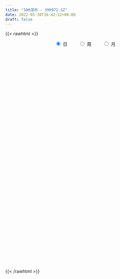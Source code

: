 ```yaml
---
title: "300深市 - 399972.SZ"
date: 2022-05-30T16:42:12+08:00
draft: false
---
```

{{< rawhtml >}}
    <div style="text-align: center">
        <label style="padding: 1rem;"><input style="margin-right: .5rem" type="radio" name="period" value="D" checked onclick="period_change(this)">日</label>
        <label style="padding: 1rem;"><input style="margin-right: .5rem" type="radio" name="period" value="W" onclick="period_change(this)">周</label>
        <label style="padding: 1rem;"><input style="margin-right: .5rem" type="radio" name="period" value="M" onclick="period_change(this)">月</label>
    </div>
    <div id="chart" style="height: 700px;"></div> 
    <script type="text/javascript">
        const D_v = [40850954.0,45432533.0,46862958.0,47895568.0,62275004.0,52725233.0,50888352.0,59917268.0,49124584.0,48439769.0,46997158.0,43820267.0,46133690.0,42332057.0,41864114.0,39504135.0,48741708.0,57315986.0,46740669.0,41030416.0,41586668.0,59181615.0,52343574.0,48641241.0,52284101.0,48456933.0,52172889.0,48279686.0,46190820.0,38599598.0,47810267.0,44391673.0,42193362.0,49731947.0,46178254.0,55053138.0,45775239.0,60407186.0,52205991.0,62429387.0,57053441.0,58054698.0,49565459.0,40943307.0,53433821.0,54346553.0,63144432.0,67257978.0,68238077.0,61507794.0,54259240.0,54055578.0,70403789.0,60536502.0,53113497.0,52150833.0,45861125.0,59403091.0,53475184.0,52119944.0,50314920.0,49532039.0,45259113.0,53348172.0,53279684.0,56295728.0,54525578.0,52145758.0,54183546.0,45529371.0,45631253.0,48723852.0,63453766.0,63126063.0,74459567.0,69907984.0,70936780.0,70766287.0,67230822.0,82270497.0,62448643.0,69720153.0,66358264.0,60819482.0,53302677.0,60964036.0,52846178.0,50931866.0,60856528.0,56473629.0,62019677.0,50496522.0,53419827.0,43839335.0,55230722.0,45685305.0,50447424.0,41200950.0,38032452.0,45804480.0,41694096.0,41500416.0,43791899.0,41967651.0,41248317.0,44510943.0,44964099.0,49265480.0,49964973.0,52634380.0,58181323.0,58704137.0,49858988.0,48633152.0,51938322.0,45552170.0,38891181.0,45404117.0,56525494.0,46874680.0,45709203.0,45621788.0,40297073.0,42195499.0,44299616.0,48986452.0,43808683.0,41326097.0,35041556.0,34199877.0,37663666.0,37195111.0,39876513.0,47490576.0,43308621.0,50364475.0,50352199.0,46335538.0,79542642.0,65858657.0,58429445.0,43692239.0,37863209.0,38433315.0,37756692.0,42929709.0,34880666.0,37952536.0,36949862.0,38381950.0,36602289.0,36973675.0,33844382.0,39296613.0,37353769.0,49862447.0,55459455.0,44423345.0,49920951.0,46920992.0,43016223.0,37537954.0,38822158.0,40507822.0,35810359.0,38057860.0,38090106.0,44053403.0,39553191.0,31366881.0,38310646.0,30923981.0,34096795.0,33382496.0,35930050.0,35878608.0,37599456.0,36468456.0,38968224.0,39286850.0,32019257.0,27238118.0,28662903.0,26660997.0,34381002.0,34988429.0,36452894.0,49054643.0,32981453.0,32929538.0,34931786.0,29604159.0,31084004.0,33972016.0,43047998.0,45877952.0,53833359.0,43696022.0,44429742.0,37343331.0,53877574.0,57001313.0,54884397.0,38976841.0,40059839.0,33849333.0,32128055.0,31297767.0,30800143.0,30775211.0,29824246.0,42844198.0,36501176.0,37624742.0,39579478.0,35286636.0,37164279.0,40872403.0,40428090.0,31699787.0,34559413.0,31795770.0,30751413.0,31352235.0,34044187.0,40505645.0,36509799.0,47646297.0,45884422.0,52519682.0,43315459.0,55037720.0,47158010.0,38700096.0,27947380.0,38969468.0,56861507.0,35550743.0,35438349.0,37244869.0,35952169.0,35477222.0,37719503.0,48773589.0,39923523.0,44574432.0,31456547.0,40141638.0,34536235.0,35572929.0]
const D_histogram = [0.0,2.4436932194,-1.3609394916,-1.3212183313,11.8880119941,17.1822873588,21.8493699372,19.9840484462,19.7142114606,20.2973173313,14.2787560411,6.4284274218,3.3816496066,0.5004446947,-7.4297908346,-13.0646340259,-12.9373964871,-16.5892752244,-21.9325766163,-35.2047849515,-38.3836623073,-35.5013105786,-31.2251308862,-25.3920115061,-15.9419788955,-9.0068546217,3.7901180936,16.2316305944,16.7283116943,19.9299213134,18.9079940669,4.1995576342,-5.2171644871,-11.5508433973,-7.1790655748,-7.8626313943,-9.8045786527,-1.4275778314,5.3567567353,5.9370560388,9.8476991886,7.2919356514,7.1980533378,6.965357067,10.7512290446,12.7706335208,5.2781859187,-14.7323882078,-44.3834737899,-60.4229295328,-55.4701659769,-51.6080515119,-33.9293387133,-19.9876098782,-3.1660140191,3.8548058646,6.5967921156,14.4841665718,23.2253547657,25.134072748,20.5641466401,13.2340168377,7.0461971269,-7.3029241649,-12.1527251624,-13.7658610224,-21.8835555182,-17.7586095487,-10.4967059036,-5.4175544343,-10.8881469598,-13.002893613,-15.0955272598,-18.3375581081,-15.115639014,-14.9475489021,-16.1152515967,-2.9128287259,10.0410463003,17.9385274139,21.6395127576,26.8346981872,25.242308598,19.88561752,11.5693069955,-0.2844310223,-1.5537755478,-6.6671622157,-4.9673808689,-2.4402992056,4.6299560373,8.6999954574,6.6158763513,10.474971532,18.746176042,22.5966548215,18.8802949854,22.7382853759,21.6185104057,21.5396435601,15.3763888586,16.047114804,14.0674477383,12.5613205398,15.0355836968,17.2949602703,16.8057045203,9.2126741578,0.6378660306,-0.8263874855,-2.4433695797,-7.2811726452,-10.1576043694,-5.295287711,-4.2179433379,-2.5671880376,-0.8903681879,-1.3744334372,5.3026494203,8.4691147833,9.5704486839,10.7092110048,12.045088018,7.1677052728,7.997800737,11.5359853434,10.9015565772,10.2692256518,6.381151118,0.8714202215,-3.6557199271,-8.2004910751,-10.780902331,-11.7500148255,-7.9502467239,-6.8508197178,-4.3706168775,5.4451695663,20.1434586498,25.4622389431,30.8012596855,29.3858010815,22.0554768969,18.3784211902,6.9515131565,-10.6793014718,-18.898891201,-20.9239211531,-18.8696222191,-21.0026176661,-20.7656047752,-15.6858262976,-18.4056251244,-14.9804483628,-11.1118654026,-10.4295216175,-16.4992611567,-24.4046639293,-29.0142108877,-28.4736757039,-32.1208128721,-26.5379560325,-29.8229979943,-30.1981012832,-22.1696448867,-13.6772065842,-12.9200622993,-8.3606454471,-9.2991198454,-6.9622065808,-14.1135102761,-14.016965695,-22.7720826151,-28.0719369507,-26.7624169333,-30.4190265942,-24.876233891,-22.8543509272,-25.1899041699,-27.0529717783,-18.7484344269,-10.4563984104,-1.732454239,5.4681706866,9.7843162125,7.638460375,13.9461399197,9.5902202864,13.0083126356,16.0067146339,20.1584932542,16.9983675315,10.5498890562,1.3935416553,-18.4731088931,-36.82940524,-47.9048171956,-43.0868910321,-34.765763109,-38.530675289,-50.4545339599,-39.1734645435,-19.0871144614,-3.8757117398,8.4361092724,15.443201481,23.35608436,26.2276299031,20.5524519253,12.5808273909,7.2762335889,17.6928233203,21.0169929595,27.6184822112,29.838297522,25.6578156626,23.1995271828,9.0947545714,8.8780035652,4.4104911026,6.1306036999,6.8288370905,9.1100197986,8.2375082395,1.165239949,-9.299442633,-13.4598425669,-31.9410831406,-43.6808198046,-35.4007457831,-26.8402656493,-7.9230181001,4.0231866312,5.2643395782,3.8684680283,8.1218063723,18.8627994913,24.6648866774,30.0531992229,30.4952343578,35.2978075431,36.5539952539,37.1859734648,42.7236777502,42.7664108543,31.7675623125,25.3279374779,21.1173304284,18.0658283877,18.8225401269]
const D_fast = [0.0,3.0546165242,-1.0902510597,-1.3808344822,14.8003988418,24.3902460461,34.5196711088,37.6503617294,42.309077609,47.9665128125,45.5176405325,39.2744187687,37.0730533551,34.3169596169,24.529276379,15.6282746812,12.5211630982,4.7219655549,-6.1044799911,-28.1778845643,-40.9526774969,-46.9456534128,-50.475756442,-50.9906399384,-45.5261020517,-40.8426914333,-27.0981891946,-10.5987690452,-5.9200100217,2.2640799257,5.9691511959,-7.6893958282,-18.4104090713,-27.6317988308,-25.0547874021,-27.7040110701,-32.0971029916,-24.0769966282,-15.9534728777,-13.8889095645,-7.5163416176,-8.2491212418,-6.5434902211,-5.0348472251,1.4388320137,6.6508948701,0.4779937477,-23.2156774308,-63.9626314603,-95.1078195865,-104.0225975248,-113.0624959377,-103.8661178175,-94.9212914519,-78.8911990976,-70.9066777477,-66.5154934679,-55.0070773687,-40.4595504833,-32.2673143141,-31.696203762,-35.7178293549,-40.1440997841,-56.3189521171,-64.2069344051,-69.2615355208,-82.850118896,-83.1648253137,-78.5270981446,-74.8023352839,-82.9949645493,-88.3604346057,-94.2269500675,-102.0533704428,-102.6103611022,-106.1791582159,-111.3756738096,-98.9014581203,-83.437321519,-71.055208552,-61.9443450188,-50.0404850425,-45.3222974822,-45.7075841802,-51.1315679557,-63.0564137291,-64.7142021415,-71.4943793633,-71.0364432338,-69.1194363719,-60.8916921196,-54.6466538352,-55.0768038535,-48.5989657898,-35.6412172693,-26.1415747844,-25.1378608742,-15.5952991397,-11.3104465085,-6.004402464,-8.323559951,-3.6410553045,-2.1038604356,-0.4696574992,5.7635015821,12.3466182231,16.0587886032,10.7689267801,2.3535851606,0.6827347731,-1.545089716,-8.2031859429,-13.6190187594,-10.0805240287,-10.0576654901,-9.0487071992,-7.5944793964,-8.4221530051,-0.4194077925,4.8643362663,8.3582823379,12.17434741,16.5214964276,13.4360400007,16.2655856491,22.6877665913,24.7787269695,26.713702457,24.4209157027,19.1290398616,13.6879697312,7.0930758145,1.8174389758,-2.0891772251,-0.2769708045,-0.8902487279,0.4972998932,11.6743787285,31.4085324744,43.0928725035,56.1322081673,62.0631998337,60.2467448733,61.1642944641,51.4752647195,31.1746247234,18.2303121939,10.9743019535,8.3111953327,0.9275454692,-4.0268428337,-2.8685209304,-10.1897260384,-10.5096613675,-9.419044758,-11.3440813772,-21.5386362056,-35.5452049605,-47.4083046408,-53.986188383,-65.6635287692,-66.7151609377,-77.4559523981,-85.3805810078,-82.8945358329,-77.8213991765,-80.2942704665,-77.8250149761,-81.0882693357,-80.4919077162,-91.1715889806,-94.5792858232,-109.0274233971,-121.3452619704,-126.7263461863,-137.9877124957,-138.6639782653,-142.3556830333,-150.9887123184,-159.6150228715,-155.9975941268,-150.3196577128,-142.0288271012,-133.461159504,-126.698934925,-126.9351756688,-117.1409611441,-119.0993257058,-112.4291551977,-105.4290745409,-96.2376726071,-95.1482064469,-98.9592126582,-107.7671746452,-132.2521024169,-159.8157500738,-182.8673663283,-188.8211629228,-189.191475777,-202.5890567792,-227.1265489401,-225.6388456595,-210.3242741928,-196.0817994062,-181.6609510758,-170.7930584971,-157.041154528,-147.6127015091,-148.1497665057,-152.9761841924,-156.4617195971,-141.6219240356,-133.0435061566,-119.5373963521,-109.8580066608,-107.6240346046,-104.2824412886,-116.1135252572,-114.1107753721,-117.475665059,-114.2229015367,-111.8174588735,-107.2587712157,-106.071905715,-112.8528640183,-125.6424072585,-133.1677678341,-159.634279193,-182.2942208081,-182.8643332324,-181.0139195109,-164.0774264868,-151.1254250977,-148.5681872561,-148.9969417989,-142.7131518619,-127.25645887,-115.2881500146,-102.3865376634,-94.320693939,-80.6936688679,-70.2989823437,-60.3705107666,-44.1518870436,-33.417551226,-36.4745091897,-36.5821496548,-35.5134240972,-34.048469041,-28.58612227]
const D_slow = [0.0,0.6109233048,0.2706884319,-0.0596161509,2.9123868476,7.2079586873,12.6703011716,17.6663132832,22.5948661483,27.6691954812,31.2388844915,32.8459913469,33.6914037485,33.8165149222,31.9590672136,28.6929087071,25.4585595853,21.3112407792,15.8280966252,7.0269003873,-2.5690151896,-11.4443428342,-19.2506255558,-25.5986284323,-29.5841231562,-31.8358368116,-30.8883072882,-26.8303996396,-22.648321716,-17.6658413877,-12.938842871,-11.8889534624,-13.1932445842,-16.0809554335,-17.8757218272,-19.8413796758,-22.292524339,-22.6494187968,-21.310229613,-19.8259656033,-17.3640408061,-15.5410568933,-13.7415435588,-12.0002042921,-9.3123970309,-6.1197386507,-4.800192171,-8.483289223,-19.5791576705,-34.6848900537,-48.5524315479,-61.4544444259,-69.9367791042,-74.9336815737,-75.7251850785,-74.7614836123,-73.1122855835,-69.4912439405,-63.6849052491,-57.4013870621,-52.2603504021,-48.9518461926,-47.1902969109,-49.0160279521,-52.0542092427,-55.4956744983,-60.9665633779,-65.4062157651,-68.030392241,-69.3847808495,-72.1068175895,-75.3575409927,-79.1314228077,-83.7158123347,-87.4947220882,-91.2316093137,-95.2604222129,-95.9886293944,-93.4783678193,-88.9937359658,-83.5838577764,-76.8751832296,-70.5646060801,-65.5932017002,-62.7008749513,-62.7719827068,-63.1604265938,-64.8272171477,-66.0690623649,-66.6791371663,-65.521648157,-63.3466492926,-61.6926802048,-59.0739373218,-54.3873933113,-48.7382296059,-44.0181558596,-38.3335845156,-32.9289569142,-27.5440460242,-23.6999488095,-19.6881701085,-16.1713081739,-13.030978039,-9.2720821148,-4.9483420472,-0.7469159171,1.5562526223,1.71571913,1.5091222586,0.8982798637,-0.9220132976,-3.46141439,-4.7852363177,-5.8397221522,-6.4815191616,-6.7041112086,-7.0477195679,-5.7220572128,-3.604778517,-1.212166346,1.4651364052,4.4764084097,6.2683347279,8.2677849121,11.151781248,13.8771703923,16.4444768052,18.0397645847,18.2576196401,17.3436896583,15.2935668895,12.5983413068,9.6608376004,7.6732759194,5.96057099,4.8679167706,6.2292091622,11.2650738246,17.6306335604,25.3309484818,32.6773987522,38.1912679764,42.7858732739,44.5237515631,41.8539261951,37.1292033949,31.8982231066,27.1808175518,21.9301631353,16.7387619415,12.8173053671,8.215899086,4.4707869953,1.6928206447,-0.9145597597,-5.0393750489,-11.1405410312,-18.3940937531,-25.5125126791,-33.5427158971,-40.1772049053,-47.6329544038,-55.1824797246,-60.7248909463,-64.1441925923,-67.3742081672,-69.4643695289,-71.7891494903,-73.5297011355,-77.0580787045,-80.5623201282,-86.255340782,-93.2733250197,-99.963929253,-107.5686859015,-113.7877443743,-119.5013321061,-125.7988081486,-132.5620510932,-137.2491596999,-139.8632593025,-140.2963728622,-138.9293301906,-136.4832511375,-134.5736360437,-131.0871010638,-128.6895459922,-125.4374678333,-121.4357891748,-116.3961658613,-112.1465739784,-109.5091017144,-109.1607163005,-113.7789935238,-122.9863448338,-134.9625491327,-145.7342718907,-154.425712668,-164.0583814902,-176.6720149802,-186.4653811161,-191.2371597314,-192.2060876664,-190.0970603483,-186.236259978,-180.397238888,-173.8403314122,-168.7022184309,-165.5570115832,-163.737953186,-159.3147473559,-154.060499116,-147.1558785633,-139.6963041828,-133.2818502671,-127.4819684714,-125.2082798286,-122.9887789373,-121.8861561616,-120.3535052366,-118.646295964,-116.3687910144,-114.3094139545,-114.0181039673,-116.3429646255,-119.7079252672,-127.6931960524,-138.6134010035,-147.4635874493,-154.1736538616,-156.1544083866,-155.1486117288,-153.8325268343,-152.8654098272,-150.8349582341,-146.1192583613,-139.953036692,-132.4397368863,-124.8159282968,-115.991476411,-106.8529775976,-97.5564842314,-86.8755647938,-76.1839620803,-68.2420715021,-61.9100871327,-56.6307545256,-52.1142974286,-47.4086623969]
const D_data = [['2021-05-19', 7064.1518, 7110.5459, 7046.6645, 7145.8944],['2021-05-20', 7105.8188, 7148.8377, 7099.9673, 7170.18],['2021-05-21', 7167.9693, 7067.3145, 7045.7361, 7198.3635],['2021-05-24', 7082.4679, 7104.2246, 6991.7839, 7104.2246],['2021-05-25', 7120.4589, 7309.7246, 7109.3483, 7318.8979],['2021-05-26', 7304.6494, 7273.1317, 7257.4862, 7312.4296],['2021-05-27', 7273.4382, 7309.4096, 7220.026, 7355.451],['2021-05-28', 7302.1324, 7254.101, 7212.95, 7314.466],['2021-05-31', 7252.7701, 7287.1321, 7214.563, 7287.1321],['2021-06-01', 7279.5005, 7318.341, 7208.2613, 7320.9905],['2021-06-02', 7322.8231, 7238.9309, 7202.9061, 7328.3083],['2021-06-03', 7232.5869, 7191.2216, 7189.9193, 7289.2098],['2021-06-04', 7155.6176, 7230.5539, 7132.0651, 7295.9954],['2021-06-07', 7235.9532, 7222.921, 7163.517, 7238.2063],['2021-06-08', 7226.4848, 7132.1966, 7084.3183, 7271.2153],['2021-06-09', 7118.1795, 7120.2494, 7088.0685, 7151.6273],['2021-06-10', 7118.6345, 7170.9527, 7107.8205, 7203.5737],['2021-06-11', 7173.6806, 7105.4892, 7069.0573, 7175.076],['2021-06-15', 7104.7508, 7047.0458, 6977.2192, 7116.7992],['2021-06-16', 7043.2692, 6875.799, 6873.8139, 7045.9857],['2021-06-17', 6867.909, 6928.4248, 6867.909, 6951.9084],['2021-06-18', 6955.7509, 6972.9149, 6907.2967, 7006.4917],['2021-06-21', 6962.4053, 6980.8156, 6909.7737, 7032.766],['2021-06-22', 7000.2566, 7001.821, 6945.821, 7007.1022],['2021-06-23', 7009.201, 7068.0954, 6970.3804, 7094.5077],['2021-06-24', 7086.4044, 7066.632, 7016.6608, 7087.9413],['2021-06-25', 7072.0022, 7187.0967, 7069.9505, 7206.1525],['2021-06-28', 7214.3458, 7255.0669, 7199.4611, 7261.7203],['2021-06-29', 7259.6135, 7150.1565, 7138.8325, 7259.6135],['2021-06-30', 7152.6777, 7205.9521, 7138.5471, 7216.5281],['2021-07-01', 7231.7044, 7172.3418, 7139.2286, 7232.4016],['2021-07-02', 7114.188, 6965.5858, 6956.3265, 7114.188],['2021-07-05', 6953.0757, 6964.2382, 6910.5609, 6991.6647],['2021-07-06', 6972.3532, 6951.3071, 6861.6828, 6972.3532],['2021-07-07', 6911.1694, 7070.2316, 6892.4305, 7092.9585],['2021-07-08', 7087.0865, 7008.1325, 6992.5193, 7095.7545],['2021-07-09', 6969.0086, 6975.1234, 6862.8158, 6994.6059],['2021-07-12', 7031.4479, 7114.2223, 6964.337, 7151.2503],['2021-07-13', 7110.4157, 7133.848, 7085.3289, 7148.811],['2021-07-14', 7114.7748, 7077.6651, 7062.3403, 7143.0028],['2021-07-15', 7063.2965, 7135.2887, 7016.233, 7137.0755],['2021-07-16', 7125.931, 7062.4413, 7056.6609, 7136.9811],['2021-07-19', 7049.5033, 7089.8411, 7013.5718, 7101.7139],['2021-07-20', 7043.0368, 7091.0665, 7021.2638, 7110.3974],['2021-07-21', 7115.2003, 7156.6824, 7107.7807, 7187.3724],['2021-07-22', 7185.4858, 7158.6441, 7128.7267, 7206.8444],['2021-07-23', 7146.1078, 7031.0226, 7010.3782, 7146.1078],['2021-07-26', 7004.4778, 6794.7005, 6682.4326, 7004.4778],['2021-07-27', 6789.3662, 6513.2975, 6513.2975, 6818.6051],['2021-07-28', 6453.5238, 6513.9261, 6340.2951, 6553.9102],['2021-07-29', 6657.8035, 6694.4764, 6600.2943, 6711.1174],['2021-07-30', 6666.1725, 6653.8503, 6554.3723, 6668.5773],['2021-08-02', 6642.022, 6841.7664, 6608.4456, 6849.9643],['2021-08-03', 6810.4644, 6848.7366, 6780.9407, 6882.4811],['2021-08-04', 6844.0131, 6948.2741, 6827.0501, 6948.2741],['2021-08-05', 6894.6986, 6879.6572, 6858.3306, 6951.4678],['2021-08-06', 6884.6712, 6846.1549, 6797.1012, 6887.5025],['2021-08-09', 6803.8389, 6937.7912, 6784.2241, 6959.7662],['2021-08-10', 6929.8407, 6999.2676, 6879.9325, 6999.2676],['2021-08-11', 6994.9263, 6953.3057, 6948.0127, 7022.5071],['2021-08-12', 6927.4408, 6875.3959, 6862.9976, 6957.3997],['2021-08-13', 6864.6138, 6814.8448, 6778.3091, 6902.9104],['2021-08-16', 6792.3329, 6793.7539, 6780.8876, 6834.9362],['2021-08-17', 6784.0715, 6628.728, 6610.8547, 6822.7718],['2021-08-18', 6644.2766, 6680.6611, 6594.9518, 6708.1233],['2021-08-19', 6684.4866, 6685.5969, 6647.0603, 6723.2192],['2021-08-20', 6627.3356, 6555.0032, 6478.3148, 6658.0219],['2021-08-23', 6558.9433, 6672.6817, 6530.0075, 6687.3069],['2021-08-24', 6682.6983, 6722.0291, 6661.3213, 6747.8472],['2021-08-25', 6711.8282, 6711.9544, 6671.5659, 6723.2749],['2021-08-26', 6706.6541, 6561.9854, 6557.1137, 6706.6541],['2021-08-27', 6551.2757, 6563.3323, 6540.099, 6641.174],['2021-08-30', 6587.6089, 6529.865, 6484.7304, 6593.8221],['2021-08-31', 6528.0915, 6475.9118, 6403.7437, 6542.9568],['2021-09-01', 6482.3146, 6531.2171, 6385.7862, 6586.4365],['2021-09-02', 6529.4786, 6477.2915, 6452.9872, 6550.6077],['2021-09-03', 6476.9678, 6432.0317, 6411.1192, 6477.9795],['2021-09-06', 6422.5744, 6623.5313, 6409.7652, 6638.4923],['2021-09-07', 6623.6754, 6680.7419, 6591.3304, 6700.128],['2021-09-08', 6678.6748, 6672.161, 6647.1084, 6730.0016],['2021-09-09', 6654.0941, 6654.6114, 6585.6439, 6680.6288],['2021-09-10', 6650.6279, 6705.5039, 6635.4399, 6735.6686],['2021-09-13', 6699.8663, 6640.5882, 6609.383, 6719.6502],['2021-09-14', 6641.4638, 6582.9444, 6569.9559, 6679.3061],['2021-09-15', 6562.0029, 6512.2053, 6482.8316, 6562.0029],['2021-09-16', 6498.4178, 6408.6856, 6407.303, 6507.5455],['2021-09-17', 6399.7192, 6496.015, 6376.2655, 6506.6462],['2021-09-22', 6381.9267, 6418.0576, 6369.4091, 6455.6241],['2021-09-23', 6456.1896, 6480.1757, 6442.0335, 6489.4909],['2021-09-24', 6464.8337, 6489.5611, 6446.173, 6556.1896],['2021-09-27', 6526.96, 6563.9998, 6526.96, 6625.2554],['2021-09-28', 6550.9762, 6552.7788, 6506.8092, 6607.0624],['2021-09-29', 6504.1132, 6478.2447, 6437.1967, 6527.1432],['2021-09-30', 6495.0696, 6555.8056, 6495.0696, 6573.6301],['2021-10-08', 6615.3603, 6647.6759, 6577.4179, 6663.8562],['2021-10-11', 6663.9968, 6634.4055, 6623.1977, 6712.8016],['2021-10-12', 6615.362, 6549.9532, 6489.2453, 6630.2989],['2021-10-13', 6545.5067, 6656.127, 6533.3651, 6668.9246],['2021-10-14', 6651.1727, 6613.8912, 6599.5534, 6681.3427],['2021-10-15', 6590.2055, 6636.7071, 6557.4714, 6647.0984],['2021-10-18', 6610.1516, 6554.6641, 6506.9083, 6610.1516],['2021-10-19', 6547.058, 6634.951, 6547.058, 6640.7134],['2021-10-20', 6645.2847, 6607.7118, 6592.8791, 6670.1771],['2021-10-21', 6613.385, 6612.7997, 6559.9604, 6631.3116],['2021-10-22', 6626.187, 6674.8195, 6623.6929, 6713.9068],['2021-10-25', 6662.5274, 6696.9484, 6630.9458, 6698.6722],['2021-10-26', 6711.1304, 6680.5913, 6669.616, 6727.8438],['2021-10-27', 6656.4298, 6580.1144, 6563.1685, 6656.4298],['2021-10-28', 6555.2364, 6528.1145, 6496.1173, 6599.6523],['2021-10-29', 6513.9998, 6590.1561, 6503.5398, 6592.794],['2021-11-01', 6545.255, 6578.7364, 6512.0311, 6613.0841],['2021-11-02', 6575.7153, 6516.9321, 6456.8076, 6613.9366],['2021-11-03', 6515.8564, 6513.2609, 6485.0379, 6563.6222],['2021-11-04', 6550.4293, 6608.8641, 6545.1592, 6613.9559],['2021-11-05', 6601.0306, 6572.9575, 6570.5538, 6647.6026],['2021-11-08', 6567.7025, 6583.9442, 6538.3625, 6601.7706],['2021-11-09', 6588.874, 6590.9719, 6542.3645, 6611.4272],['2021-11-10', 6571.5084, 6565.2289, 6463.405, 6573.7445],['2021-11-11', 6553.489, 6672.4748, 6543.5768, 6674.7249],['2021-11-12', 6675.8124, 6660.052, 6634.9747, 6690.0546],['2021-11-15', 6667.1906, 6652.6521, 6623.6295, 6674.7877],['2021-11-16', 6649.1752, 6667.3677, 6644.2539, 6721.601],['2021-11-17', 6680.3491, 6686.1223, 6646.0115, 6687.9651],['2021-11-18', 6665.073, 6607.1089, 6602.6244, 6665.073],['2021-11-19', 6597.2885, 6674.8023, 6591.0351, 6680.2001],['2021-11-22', 6683.2016, 6729.8424, 6676.0321, 6731.1319],['2021-11-23', 6712.0822, 6696.2202, 6682.9599, 6719.7534],['2021-11-24', 6700.5984, 6703.4801, 6681.7671, 6731.0945],['2021-11-25', 6704.1798, 6659.5504, 6656.7876, 6710.2725],['2021-11-26', 6648.7189, 6619.2201, 6604.2369, 6666.9663],['2021-11-29', 6560.3458, 6605.7189, 6558.1538, 6629.7637],['2021-11-30', 6615.4212, 6578.4417, 6543.2154, 6631.5119],['2021-12-01', 6579.5171, 6578.0924, 6550.3131, 6590.1926],['2021-12-02', 6567.288, 6581.1941, 6550.1616, 6601.1106],['2021-12-03', 6581.6343, 6641.9815, 6574.4779, 6641.9815],['2021-12-06', 6638.9042, 6616.4556, 6610.4067, 6693.071],['2021-12-07', 6664.3888, 6639.7456, 6599.7261, 6677.1601],['2021-12-08', 6659.7428, 6766.3016, 6641.3705, 6766.3016],['2021-12-09', 6770.5917, 6905.5762, 6768.0539, 6945.7654],['2021-12-10', 6856.9448, 6862.7171, 6844.9507, 6880.2799],['2021-12-13', 6891.9199, 6917.5737, 6891.1712, 6971.1841],['2021-12-14', 6897.9559, 6871.8769, 6857.0802, 6909.9251],['2021-12-15', 6853.2834, 6799.7217, 6795.4855, 6887.9168],['2021-12-16', 6811.0349, 6837.6707, 6765.9217, 6837.6707],['2021-12-17', 6813.3924, 6715.9379, 6714.1274, 6813.3924],['2021-12-20', 6692.5486, 6563.9686, 6550.8924, 6733.2991],['2021-12-21', 6558.2714, 6605.5372, 6541.4349, 6612.2325],['2021-12-22', 6621.4832, 6644.3139, 6613.4679, 6654.4855],['2021-12-23', 6661.6117, 6683.7621, 6636.617, 6695.4112],['2021-12-24', 6685.3969, 6618.5456, 6595.275, 6697.657],['2021-12-27', 6617.2351, 6629.0893, 6591.0786, 6656.1424],['2021-12-28', 6636.076, 6691.6936, 6616.3272, 6695.3692],['2021-12-29', 6692.128, 6588.1309, 6584.5186, 6692.128],['2021-12-30', 6584.4672, 6654.5693, 6581.2667, 6681.1111],['2021-12-31', 6682.6844, 6669.8818, 6639.4821, 6688.5554],['2022-01-04', 6710.5806, 6633.6931, 6574.2507, 6713.653],['2022-01-05', 6611.7855, 6523.1831, 6498.7007, 6620.7755],['2022-01-06', 6474.0177, 6444.6489, 6391.4438, 6506.6081],['2022-01-07', 6458.448, 6428.4231, 6421.6395, 6486.7155],['2022-01-10', 6406.6933, 6455.7046, 6351.1826, 6470.0975],['2022-01-11', 6454.8136, 6366.2127, 6358.2213, 6464.9493],['2022-01-12', 6412.5499, 6458.3374, 6399.4169, 6466.4231],['2022-01-13', 6472.112, 6324.4917, 6324.4917, 6472.1138],['2022-01-14', 6284.6765, 6319.5756, 6276.8839, 6358.7554],['2022-01-17', 6330.4692, 6416.3739, 6326.8781, 6421.2071],['2022-01-18', 6416.5242, 6443.7107, 6379.1868, 6463.1727],['2022-01-19', 6446.6044, 6351.7687, 6311.9994, 6466.285],['2022-01-20', 6340.9718, 6395.5391, 6339.9267, 6427.1658],['2022-01-21', 6367.5469, 6319.2624, 6294.3954, 6393.0172],['2022-01-24', 6277.0322, 6347.204, 6267.8446, 6368.6347],['2022-01-25', 6313.1339, 6195.9706, 6194.9909, 6352.9972],['2022-01-26', 6225.5185, 6245.1179, 6142.9981, 6255.7907],['2022-01-27', 6229.5768, 6083.9573, 6079.5262, 6237.8491],['2022-01-28', 6133.1826, 6055.8704, 6015.4444, 6161.7847],['2022-02-07', 6166.4863, 6092.0584, 6069.4382, 6199.3251],['2022-02-08', 6076.2086, 5985.6353, 5862.7913, 6076.9018],['2022-02-09', 5983.3416, 6068.048, 5959.7192, 6074.8144],['2022-02-10', 6073.7123, 6008.6026, 5959.8194, 6073.8622],['2022-02-11', 5971.0867, 5916.3027, 5907.5518, 6026.3272],['2022-02-14', 5882.9908, 5871.3846, 5834.2419, 5938.068],['2022-02-15', 5880.7389, 5978.6522, 5877.9865, 5979.9382],['2022-02-16', 6002.0725, 5992.0155, 5976.8396, 6029.9804],['2022-02-17', 5986.2376, 6018.7073, 5972.6247, 6048.9875],['2022-02-18', 5977.0569, 6024.3915, 5967.8548, 6025.4634],['2022-02-21', 6022.7363, 6005.9482, 5977.9699, 6037.9525],['2022-02-22', 5962.4048, 5918.4722, 5881.44, 5962.4048],['2022-02-23', 5932.8783, 6025.4363, 5932.8783, 6027.4067],['2022-02-24', 5976.3877, 5887.9592, 5822.6593, 6012.4175],['2022-02-25', 5951.3236, 5973.7943, 5951.3236, 6026.1936],['2022-02-28', 5955.9445, 5979.9734, 5907.1201, 5986.1339],['2022-03-01', 6000.4086, 6011.3821, 5962.7238, 6015.1162],['2022-03-02', 5971.3012, 5921.0184, 5886.1781, 5971.3012],['2022-03-03', 5944.7335, 5848.952, 5843.6505, 5949.1723],['2022-03-04', 5793.4417, 5761.8304, 5737.7927, 5846.0288],['2022-03-07', 5699.6477, 5526.0058, 5507.2996, 5699.6477],['2022-03-08', 5543.7668, 5402.0596, 5373.9915, 5575.1221],['2022-03-09', 5419.0919, 5360.9747, 5129.4819, 5450.6041],['2022-03-10', 5513.5129, 5486.6155, 5471.9437, 5538.1962],['2022-03-11', 5391.0469, 5513.4737, 5328.9057, 5522.3575],['2022-03-14', 5446.054, 5322.1351, 5322.1351, 5470.6146],['2022-03-15', 5266.9413, 5117.1822, 5117.1822, 5350.5897],['2022-03-16', 5220.8275, 5344.3782, 5045.63, 5361.2234],['2022-03-17', 5461.8636, 5489.5118, 5448.4956, 5581.6462],['2022-03-18', 5453.1547, 5487.5941, 5406.4015, 5517.6331],['2022-03-21', 5523.8232, 5500.4766, 5453.2335, 5551.1551],['2022-03-22', 5490.2527, 5469.1285, 5446.9641, 5508.5223],['2022-03-23', 5499.8076, 5510.3812, 5456.4409, 5520.4459],['2022-03-24', 5475.1317, 5471.0758, 5407.9419, 5504.6419],['2022-03-25', 5474.0147, 5350.6549, 5350.6549, 5474.1461],['2022-03-28', 5301.5782, 5274.2628, 5237.0365, 5323.1342],['2022-03-29', 5288.9529, 5256.1177, 5239.2129, 5324.9143],['2022-03-30', 5296.0793, 5454.0264, 5295.3587, 5454.0264],['2022-03-31', 5426.9422, 5395.5833, 5378.8969, 5436.7256],['2022-04-01', 5361.154, 5461.6335, 5351.3257, 5485.6394],['2022-04-06', 5457.6057, 5433.2455, 5404.9164, 5477.3703],['2022-04-07', 5396.9221, 5350.4905, 5347.8012, 5450.2038],['2022-04-08', 5357.0365, 5355.0641, 5288.8035, 5374.9573],['2022-04-11', 5309.693, 5159.0363, 5145.6985, 5309.693],['2022-04-12', 5162.3022, 5283.7527, 5138.0559, 5283.7527],['2022-04-13', 5240.977, 5205.6, 5205.6, 5285.0665],['2022-04-14', 5253.7627, 5262.6415, 5204.9564, 5298.4046],['2022-04-15', 5215.4603, 5244.5311, 5185.8386, 5282.4018],['2022-04-18', 5204.0847, 5262.0787, 5159.2207, 5269.4235],['2022-04-19', 5264.4252, 5216.8614, 5199.2826, 5305.1417],['2022-04-20', 5209.1555, 5105.0474, 5091.25, 5217.9172],['2022-04-21', 5073.6786, 4995.1982, 4970.0882, 5122.1737],['2022-04-22', 4962.6432, 5008.5251, 4921.8218, 5048.4483],['2022-04-25', 4907.8929, 4731.6343, 4731.0983, 4934.573],['2022-04-26', 4742.9706, 4684.7098, 4672.4962, 4820.1325],['2022-04-27', 4630.014, 4874.074, 4628.5083, 4874.074],['2022-04-28', 4862.8016, 4876.7461, 4817.8938, 4923.2966],['2022-04-29', 4917.2897, 5045.0243, 4855.9892, 5046.5987],['2022-05-05', 4980.5185, 5017.6067, 4956.7411, 5066.443],['2022-05-06', 4894.7484, 4900.867, 4884.4172, 4945.1428],['2022-05-09', 4861.7147, 4849.1525, 4818.3012, 4915.061],['2022-05-10', 4771.0351, 4910.85, 4747.9981, 4929.3761],['2022-05-11', 4913.718, 5022.5073, 4910.7275, 5117.6769],['2022-05-12', 4981.3206, 5002.5523, 4968.0533, 5042.2932],['2022-05-13', 5039.9316, 5030.2676, 4979.0736, 5055.8238],['2022-05-16', 5075.4375, 4990.0398, 4981.2989, 5096.7228],['2022-05-17', 4991.2185, 5068.1718, 4984.8075, 5070.9185],['2022-05-18', 5079.071, 5053.1121, 5019.8867, 5092.4334],['2022-05-19', 4976.2219, 5065.4392, 4969.0492, 5065.4392],['2022-05-20', 5099.1468, 5162.6151, 5089.3019, 5164.8094],['2022-05-23', 5162.6557, 5131.5802, 5087.9337, 5168.6164],['2022-05-24', 5122.3458, 4983.0586, 4983.0586, 5122.3458],['2022-05-25', 4982.1528, 5006.5223, 4951.5991, 5010.027],['2022-05-26', 5008.1007, 5015.7507, 4931.2699, 5055.2144],['2022-05-27', 5066.055, 5018.5452, 4993.075, 5113.5576],['2022-05-30', 5044.2322, 5067.7676, 5020.6911, 5082.9039]]
const W_v = [242106172.0,245377583.0,294327599.0,234181990.0,190781728.0,164080767.0,232928081.0,226809490.0,219289322.0,216504465.0,211378040.0,245970106.0,224540300.0,222836457.0,263795570.0,302425934.0,292017729.0,303472208.0,219184116.0,199469884.0,175885025.0,163338499.0,186095080.0,186131347.0,250028247.0,292784636.0,285699519.0,271181978.0,257115974.0,95026866.0,64285206.0,203646777.0,181470096.0,183712326.0,175925468.0,179922726.0,107435810.0,146276405.0,173067932.0,174930646.0,92824204.0,138804147.0,126233441.0,129816778.0,149367451.0,138511747.0,122907120.0,132814867.0,147717435.0,156902673.0,150150675.0,138755711.0,172825558.0,141947607.0,141137929.0,129713354.0,120089927.0,150773194.0,121989870.0,116427424.0,132384798.0,100363322.0,149932773.0,136798767.0,190010259.0,198210459.0,157344160.0,204702033.0,167758964.0,126054424.0,142264032.0,119454707.0,116387279.0,121095226.0,89797019.0,169127209.0,149246047.0,130888682.0,146197058.0,322899053.0,386811527.0,503123007.0,535591479.0,412704872.0,350473788.0,324282798.0,301325064.0,309830833.0,277251566.0,285190172.0,95839126.0,237901856.0,197099925.0,178892927.0,175108094.0,127891010.0,174304686.0,189734814.0,158039123.0,223231951.0,155847157.0,215277798.0,191759203.0,195756253.0,182569574.0,179415986.0,219827449.0,195674328.0,243917385.0,223502002.0,198557894.0,189812543.0,27658898.0,129509576.0,165574257.0,139145688.0,171028603.0,173500411.0,162967859.0,157583093.0,174305434.0,171148236.0,218251428.0,325170193.0,237055845.0,213520368.0,282863720.0,218585926.0,218069342.0,343714176.0,296631359.0,400510415.0,474614614.0,394721029.0,344110599.0,337397815.0,267998649.0,241971061.0,185286104.0,217027239.0,181430194.0,178621824.0,145832505.0,207216805.0,206685611.0,161335148.0,287525292.0,288309178.0,270409635.0,175797900.0,360826350.0,562965621.0,482627989.0,393553744.0,297204849.0,356885025.0,280834046.0,315569688.0,281180270.0,295283451.0,250130024.0,205350716.0,194159891.0,94721468.0,45651945.0,232778092.0,181509767.0,203719886.0,265210964.0,295288695.0,254868272.0,248710466.0,354120059.0,256324949.0,224954226.0,278527183.0,237534628.0,394274956.0,448474766.0,380111016.0,360130627.0,341060265.0,183100909.0,144515035.0,340965140.0,277466869.0,310942884.0,260369639.0,264012284.0,219429213.0,182125862.0,244370963.0,258719779.0,252671171.0,102927200.0,215998630.0,224071208.0,273701425.0,234515468.0,229758000.0,188539368.0,253898738.0,225272044.0,238931940.0,290150703.0,261433572.0,305318667.0,282065746.0,264845178.0,262708275.0,246213780.0,341884160.0,352436402.0,294290637.0,168262023.0,209775361.0,55230722.0,221170611.0,210202379.0,241339875.0,267315922.0,233247642.0,218123179.0,203362665.0,205534487.0,292453511.0,216174900.0,191094723.0,184070728.0,199666198.0,206805149.0,195564919.0,168080799.0,184844794.0,153868125.0,187858421.0,162521503.0,230885073.0,242083456.0,168135137.0,177569573.0,112030393.0,179355463.0,173163279.0,244403580.0,85858106.0,194767447.0,195167352.0,190632375.0,35572929.0]
const W_histogram = [0.0,-0.6119092877,-4.9590683333,-9.9852344603,-5.025995441,1.0318826969,8.4146499008,14.6082556176,21.7215700615,26.4797448989,27.7424066697,38.2804796754,40.334693378,48.2156108598,48.0692463504,58.4760191396,55.6896599945,48.4675696094,29.7621689524,15.0977860079,6.0231541579,6.259001919,3.5431195208,9.9036122379,20.1089391703,23.9413602352,31.6823676059,17.6702246563,-25.281972709,-37.1716553215,-37.0173905553,-35.86480686,-24.2544264985,-21.6012423503,-36.3733431062,-39.063752895,-43.493169877,-44.4090452468,-52.8374427314,-58.2346429436,-55.765185839,-43.3660165188,-31.099453053,-29.9534104228,-30.9111699574,-27.7560113293,-29.1692031111,-41.2709814425,-51.846788761,-71.1998569669,-66.0843921092,-60.7666432792,-52.8551528819,-66.4328946107,-63.4038194285,-71.1259261476,-65.8389485184,-56.1724065387,-51.9933181488,-49.4352400201,-32.4311894212,-17.7512740817,-28.2098740131,-33.9732325246,-31.3543390275,-15.5481983716,-11.2106354207,4.6524209063,6.5340280297,11.6338470669,16.3709141756,18.8588694027,10.2759724201,4.9458907092,4.7621952967,12.4785893,23.595911709,32.9947825726,44.9699575104,63.962469518,89.6112665363,118.0248024264,129.055997261,137.8428204288,145.5508863052,146.3420613404,152.698331604,142.474508056,138.7423167254,108.7285339273,82.1585145865,47.5010624958,15.747276569,-13.1077761503,-29.4970884235,-47.0236380906,-50.126685542,-38.7760170135,-29.7949408831,-13.9957380736,-8.9884675486,-6.3800704886,-0.9952040605,-6.1677604189,-19.8927587365,-21.0920559003,-13.6125398266,-7.7391919341,7.3450485864,16.3525950719,19.8932464603,12.393998179,3.3949561725,3.8505907144,0.3836622149,3.02466866,11.0737897326,16.8484646472,10.5925957871,2.3888788358,-5.4099533612,-2.5356805979,1.1563381964,10.1435132028,14.0819201636,27.5816069129,38.8185707897,42.898095738,29.3778201736,11.4423864938,8.5520411477,21.8226412,11.4854498954,20.1546351765,-0.8629540964,-38.197837261,-58.6028060556,-68.4846105424,-66.6054461439,-57.2919589912,-51.5331382501,-35.0985344936,-16.422373182,-7.0215427178,-10.5585847117,-8.9314420342,6.7670532247,18.6523991176,37.2059254544,50.6507251607,77.7675473357,121.8969810699,129.7590156515,120.9738858388,129.5796836419,122.2886519549,106.2657450932,89.1752057292,86.2062614913,68.8607686851,30.7690165274,10.0374849087,-19.2818329425,-36.4169845723,-37.9902545317,-30.6632940113,-36.8108830432,-34.5545119521,-11.827614569,-3.2073243538,2.4887358403,-1.250850179,4.4480974085,-11.80962999,-14.0006028836,-10.0865691258,5.1417826304,43.9525243047,54.1545394711,71.9014629498,53.4644627429,50.3341235695,77.6800042517,76.882463852,19.3655528947,-27.1807276448,-76.8321237515,-118.8170076001,-137.6390565607,-133.1860518988,-140.9987258903,-145.0811913393,-118.5445414701,-94.1338924966,-94.503932481,-80.7882567075,-61.4870995727,-35.2689148371,-19.4322857569,-17.3671228611,-24.4815693657,-14.7917034967,-22.8483559384,-26.8087876926,-22.9693156128,-21.9674270951,-44.8117204314,-44.9599826399,-45.043134937,-59.5628026453,-65.1200703036,-73.5309775285,-57.29033065,-57.1408016498,-53.9972573376,-44.3793992957,-29.4712225301,-18.5244679731,-7.4600345426,-4.7201199592,-3.0252793322,4.588320057,10.8852697677,11.5136068865,13.52949267,28.912805501,28.3483098703,20.9047736987,18.9836498565,1.8958214879,-15.3438152311,-24.8134951104,-45.6492197458,-64.5104965672,-65.1935967223,-64.4255390802,-72.9393936716,-88.9809205479,-94.4989489389,-100.0039701838,-89.1627923996,-82.3246312847,-78.419264377,-84.3855022134,-78.6433337413,-77.2134087025,-60.9274622649,-35.8568553627,-24.1530237896,-9.0502495791]
const W_fast = [0.0,-0.7648866097,-6.3518127385,-13.8742874806,-10.1715473215,-3.8556985095,5.6307311696,15.4764007909,28.0201077501,39.3982188122,47.5964822504,67.704675175,79.8425622221,99.7773824189,111.6483294971,136.6741070712,147.8101629248,152.7049649419,141.440106523,130.5501700806,122.98132677,124.7819250108,122.9518224928,131.7882182694,147.0207799944,156.8385411181,172.5001403902,162.9055536047,113.6328630622,92.4502666193,83.3501837468,75.536565727,81.0833394639,78.3362130245,54.470776492,42.0144284795,26.7117190282,14.6935823468,-6.9441758207,-26.9000367688,-38.3718761239,-36.8142109335,-32.3225107309,-38.6648207064,-47.3503727303,-51.1342169345,-59.8397094941,-82.2592331862,-105.7967376949,-142.9497701426,-154.3554033122,-164.2293153019,-169.5316131252,-199.7175785066,-212.5394581815,-238.0430464375,-249.215805938,-253.5923655929,-262.4116067402,-272.2123386165,-263.3160853729,-253.0739885539,-270.5850569885,-284.8417236312,-290.061414891,-278.142323828,-276.6074197322,-259.5812581787,-256.0661440478,-248.0578632439,-239.2280675913,-232.0253950135,-238.0392988911,-242.1329079247,-241.1260545131,-230.2900131847,-213.2737128485,-195.6261463417,-172.4084820263,-137.4253526392,-89.3737389868,-31.4540024901,11.8411916597,55.0887199347,99.1845073874,136.5611977577,181.0920509223,206.4868543883,237.440242239,234.6085929228,228.5782022286,205.7960157619,177.9790489773,145.8470522204,122.0834678414,92.8010086517,77.1662898147,78.8229540898,80.3552949995,92.6555632906,95.4157169284,96.4290963663,101.5651617793,94.8506653162,76.1524773144,69.6801661755,73.7565472926,77.6950972016,94.6155998687,107.7112951222,116.2252581257,111.8245093891,103.6742064258,105.0924886462,101.7214757005,105.1186493105,115.9362178163,125.9230088927,122.3152889794,114.708791737,105.5574711997,107.7978238135,111.7789271569,123.3019804641,130.7608674658,151.1559559433,172.0975625175,186.9016114003,180.7257908793,165.650953823,164.8986187638,183.6248791161,176.1590502854,189.8668943606,168.6335665636,121.7492240838,86.6935537752,59.6905966529,44.9183995154,39.9088969203,32.7844330988,40.4444032319,55.014971248,62.6604160328,56.4837278609,55.8780100299,73.2682685949,89.8167142673,117.6717219677,143.7792029641,190.3379119731,264.9415909748,305.2433794692,326.7017211162,367.7024398298,390.9835711315,401.5271005431,406.7303626115,425.3129837464,425.1826831114,394.7831850856,376.561024694,342.4212486072,316.1818508343,305.111017242,304.7721542595,289.4218444669,283.0395875699,302.8095813108,310.6280404376,316.9462845917,312.8939860277,319.7049579673,300.4948230713,294.8036994568,296.1960909331,312.709888347,362.5087610975,386.2494111316,421.9717003478,416.9008158266,426.3540075455,473.1198892906,491.542964854,438.8674421204,385.5259796696,316.6665526251,244.9774168765,191.7456037758,162.9020954629,119.8397399988,79.486976715,76.3874912167,77.264667066,53.2686439614,46.787255558,50.7166377996,68.117593826,79.0961514669,76.8195336475,63.5846948015,69.5766347962,55.8078933699,45.1452646927,43.2424078693,38.7524396131,4.7052161689,-6.6830416995,-18.0269777309,-47.4373461004,-69.2746313347,-96.0682829417,-94.1502187257,-108.2858901379,-118.6416601602,-120.1186519422,-112.5782808091,-106.2626432454,-97.0632184506,-95.5033338569,-94.5648130629,-85.8041336595,-76.7858665069,-73.2791276664,-67.8808687154,-45.2693545092,-38.7467726723,-40.9641154193,-38.1393267974,-54.753199794,-75.8287903207,-91.5018439776,-123.7498735495,-158.7387745126,-175.7202738483,-191.0586009763,-217.8073039856,-256.0940609988,-285.2368266246,-315.7428404154,-327.1923607311,-340.9353574374,-356.6348066239,-383.6974200136,-397.616084977,-415.4895121137,-414.4354312424,-398.3290381809,-392.6634625551,-379.8232507394]
const W_slow = [0.0,-0.1529773219,-1.3927444053,-3.8890530203,-5.1455518806,-4.8875812064,-2.7839187312,0.8681451733,6.2985376886,12.9184739133,19.8540755808,29.4241954996,39.5078688441,51.5617715591,63.5790831467,78.1980879316,92.1205029302,104.2373953326,111.6779375707,115.4523840726,116.9581726121,118.5229230919,119.4087029721,121.8846060315,126.9118408241,132.8971808829,140.8177727844,145.2353289484,138.9148357712,129.6219219408,120.367574302,111.401372587,105.3377659624,99.9374553748,90.8441195983,81.0781813745,70.2048889052,59.1026275936,45.8932669107,31.3346061748,17.3933097151,6.5518055853,-1.2230576779,-8.7114102836,-16.439202773,-23.3782056053,-30.670506383,-40.9882517437,-53.9499489339,-71.7499131756,-88.2710112029,-103.4626720227,-116.6764602432,-133.2846838959,-149.135638753,-166.9171202899,-183.3768574195,-197.4199590542,-210.4182885914,-222.7770985964,-230.8848959517,-235.3227144722,-242.3751829754,-250.8684911066,-258.7070758635,-262.5941254564,-265.3967843115,-264.233679085,-262.6001720775,-259.6917103108,-255.5989817669,-250.8842644162,-248.3152713112,-247.0787986339,-245.8882498097,-242.7686024847,-236.8696245575,-228.6209289143,-217.3784395367,-201.3878221572,-178.9850055231,-149.4788049165,-117.2148056013,-82.7541004941,-46.3663789178,-9.7808635827,28.3937193183,64.0123463323,98.6979255137,125.8800589955,146.4196876421,158.2949532661,162.2317724083,158.9548283707,151.5805562649,139.8246467422,127.2929753567,117.5989711033,110.1502358826,106.6513013642,104.404184477,102.8091668549,102.5603658398,101.018425735,96.0452360509,90.7722220758,87.3690871192,85.4342891357,87.2705512823,91.3587000502,96.3320116653,99.4305112101,100.2792502532,101.2418979318,101.3378134856,102.0939806505,104.8624280837,109.0745442455,111.7226931923,112.3199129012,110.9674245609,110.3335044114,110.6225889605,113.1584672612,116.6789473021,123.5743490304,133.2789917278,144.0035156623,151.3479707057,154.2085673292,156.3465776161,161.8022379161,164.6736003899,169.7122591841,169.49652066,159.9470613447,145.2963598308,128.1752071952,111.5238456593,97.2008559115,84.3175713489,75.5429377255,71.43734443,69.6819587506,67.0423125727,64.8094520641,66.5012153703,71.1643151497,80.4657965133,93.1284778034,112.5703646374,143.0446099049,175.4843638177,205.7278352774,238.1227561879,268.6949191766,295.2613554499,317.5551568822,339.1067222551,356.3219144263,364.0141685582,366.5235397853,361.7030815497,352.5988354066,343.1012717737,335.4354482709,326.2327275101,317.594099522,314.6371958798,313.8353647914,314.4575487514,314.1448362067,315.2568605588,312.3044530613,308.8043023404,306.282660059,307.5681057166,318.5562367927,332.0948716605,350.070237398,363.4363530837,376.0198839761,395.439885039,414.660501002,419.5018892257,412.7067073145,393.4986763766,363.7944244766,329.3846603364,296.0881473617,260.8384658891,224.5681680543,194.9320326868,171.3985595626,147.7725764424,127.5755122655,112.2037373723,103.3865086631,98.5284372238,94.1866565086,88.0662641671,84.368338293,78.6562493084,71.9540523852,66.211723482,60.7198667082,49.5169366004,38.2769409404,27.0161572062,12.1254565448,-4.1545610311,-22.5373054132,-36.8598880757,-51.1450884881,-64.6444028226,-75.7392526465,-83.107058279,-87.7381752723,-89.6031839079,-90.7832138977,-91.5395337308,-90.3924537165,-87.6711362746,-84.792734553,-81.4103613855,-74.1821600102,-67.0950825426,-61.868889118,-57.1229766538,-56.6490212819,-60.4849750896,-66.6883488672,-78.1006538037,-94.2282779455,-110.526677126,-126.6330618961,-144.867910314,-167.113140451,-190.7378776857,-215.7388702316,-238.0295683315,-258.6107261527,-278.2155422469,-299.3119178003,-318.9727512356,-338.2761034112,-353.5079689775,-362.4721828181,-368.5104387655,-370.7730011603]
const W_data = [['2017-07-21', 4415.8917, 4445.8691, 4272.8228, 4480.6248],['2017-07-28', 4443.175, 4436.2807, 4340.4882, 4476.7958],['2017-08-04', 4437.1253, 4373.6476, 4373.6476, 4484.5618],['2017-08-11', 4365.9546, 4333.3122, 4330.1186, 4470.3752],['2017-08-18', 4341.6876, 4451.6281, 4341.6876, 4460.8077],['2017-08-25', 4455.9698, 4492.9825, 4441.5282, 4497.3915],['2017-09-01', 4506.6973, 4549.3202, 4506.6973, 4596.9078],['2017-09-08', 4547.7612, 4580.3768, 4534.6735, 4616.7851],['2017-09-15', 4583.7038, 4643.1335, 4575.1306, 4661.9876],['2017-09-22', 4645.7943, 4666.572, 4634.7501, 4697.1611],['2017-09-29', 4657.6076, 4663.2221, 4586.1527, 4689.2617],['2017-10-13', 4746.5877, 4841.5735, 4729.542, 4842.8731],['2017-10-20', 4846.211, 4805.9115, 4772.0659, 4866.3283],['2017-10-27', 4806.4638, 4948.0034, 4796.8487, 4956.8193],['2017-11-03', 4954.3014, 4915.2797, 4860.4238, 4992.1445],['2017-11-10', 4915.4837, 5128.3558, 4902.2208, 5137.7238],['2017-11-17', 5135.7803, 5041.6902, 5015.2366, 5172.9478],['2017-11-24', 5014.4878, 5014.7938, 4931.3221, 5277.9801],['2017-12-01', 4982.6451, 4847.3218, 4817.7379, 4982.6451],['2017-12-08', 4845.5544, 4841.6514, 4763.8992, 4907.7152],['2017-12-15', 4854.0656, 4872.3753, 4854.0656, 4977.7518],['2017-12-22', 4873.4534, 4986.8527, 4851.761, 5017.9842],['2017-12-29', 4993.8818, 4964.0526, 4885.0245, 5014.065],['2018-01-05', 4988.527, 5110.3619, 4988.527, 5128.0793],['2018-01-12', 5109.8158, 5233.3538, 5080.9173, 5239.3977],['2018-01-19', 5234.5498, 5227.8239, 5187.5259, 5281.614],['2018-01-26', 5226.3012, 5350.1343, 5219.436, 5394.1079],['2018-02-02', 5343.3459, 5100.6829, 4978.7703, 5347.8394],['2018-02-09', 5016.6326, 4600.5193, 4526.4929, 5064.7802],['2018-02-14', 4630.503, 4835.1418, 4630.503, 4857.8231],['2018-02-23', 4903.109, 4942.3163, 4888.9392, 4971.3792],['2018-03-02', 4975.5387, 4945.65, 4874.2791, 5049.9987],['2018-03-09', 4958.8835, 5102.7146, 4921.7519, 5107.9701],['2018-03-16', 5138.5365, 5025.3835, 5025.1136, 5152.581],['2018-03-23', 5025.7193, 4764.3848, 4647.2155, 5072.4305],['2018-03-30', 4698.7649, 4850.4098, 4653.8169, 4873.7643],['2018-04-04', 4850.2462, 4786.9206, 4765.159, 4890.5279],['2018-04-13', 4775.6259, 4790.3751, 4733.844, 4884.8439],['2018-04-20', 4779.6369, 4639.2647, 4545.8658, 4795.0947],['2018-04-27', 4644.5979, 4600.6254, 4560.9642, 4739.2279],['2018-05-04', 4620.002, 4648.9699, 4580.2281, 4689.3445],['2018-05-11', 4665.8974, 4775.6845, 4660.5284, 4832.5477],['2018-05-18', 4795.0674, 4811.4335, 4745.0177, 4859.6556],['2018-05-25', 4845.1743, 4683.1957, 4676.5058, 4863.891],['2018-06-01', 4681.6998, 4631.0831, 4553.9929, 4743.1969],['2018-06-08', 4647.5874, 4662.1901, 4631.681, 4752.366],['2018-06-15', 4656.0787, 4582.9184, 4568.2317, 4747.8643],['2018-06-22', 4507.6294, 4378.8255, 4271.3443, 4522.5934],['2018-06-29', 4403.1018, 4292.2065, 4150.5881, 4413.1358],['2018-07-06', 4287.1463, 4042.5248, 3965.0211, 4290.468],['2018-07-13', 4067.2332, 4244.0215, 4062.3472, 4256.0739],['2018-07-20', 4247.1059, 4210.2138, 4119.0854, 4271.4098],['2018-07-27', 4180.7247, 4217.2603, 4166.4527, 4324.599],['2018-08-03', 4214.5687, 3866.715, 3866.715, 4225.8434],['2018-08-10', 3861.2785, 3973.9218, 3778.835, 3995.5521],['2018-08-17', 3924.3222, 3749.7825, 3743.2137, 3975.1366],['2018-08-24', 3755.4917, 3826.1995, 3710.9779, 3869.633],['2018-08-31', 3843.7129, 3845.4664, 3816.9974, 3962.6377],['2018-09-07', 3828.9514, 3741.6675, 3718.8373, 3879.5756],['2018-09-14', 3733.6105, 3667.9385, 3603.3818, 3734.8008],['2018-09-21', 3647.1993, 3836.8291, 3597.9027, 3840.7724],['2018-09-28', 3796.2698, 3840.2306, 3782.8472, 3872.096],['2018-10-12', 3747.4984, 3483.9714, 3392.1983, 3754.9437],['2018-10-19', 3491.6768, 3438.5826, 3306.8538, 3507.823],['2018-10-26', 3474.8156, 3472.4792, 3384.539, 3635.0449],['2018-11-02', 3435.0573, 3631.721, 3302.5075, 3632.5106],['2018-11-09', 3607.8183, 3494.165, 3483.4372, 3627.4206],['2018-11-16', 3488.2463, 3653.0098, 3476.7925, 3680.362],['2018-11-23', 3648.6453, 3492.77, 3483.5719, 3695.0327],['2018-11-30', 3490.0656, 3522.0552, 3461.2456, 3576.5983],['2018-12-07', 3635.0077, 3518.6534, 3510.5932, 3655.1862],['2018-12-14', 3478.8353, 3488.0474, 3443.9768, 3577.4853],['2018-12-21', 3473.7196, 3308.7718, 3281.9943, 3481.2103],['2018-12-28', 3292.7072, 3282.515, 3242.2274, 3350.3043],['2019-01-04', 3297.4069, 3300.7513, 3172.7742, 3300.7513],['2019-01-11', 3327.559, 3392.2535, 3310.224, 3428.885],['2019-01-18', 3390.3507, 3466.241, 3350.3765, 3467.854],['2019-01-25', 3471.541, 3489.8738, 3419.6848, 3514.9267],['2019-02-01', 3512.7961, 3579.6529, 3442.3032, 3579.6529],['2019-02-15', 3580.4265, 3765.531, 3580.0987, 3855.1839],['2019-02-22', 3798.9255, 4004.6758, 3798.9255, 4004.6758],['2019-03-01', 4083.1283, 4246.0379, 4071.4884, 4276.7765],['2019-03-08', 4298.6606, 4215.4261, 4213.8355, 4438.3977],['2019-03-15', 4231.6728, 4334.0357, 4212.7054, 4430.1279],['2019-03-22', 4339.1269, 4469.9252, 4318.0872, 4491.0435],['2019-03-29', 4391.9937, 4519.5543, 4287.3942, 4519.5543],['2019-04-04', 4544.1251, 4730.1966, 4544.1251, 4743.461],['2019-04-12', 4774.8339, 4637.0523, 4600.6409, 4833.5475],['2019-04-19', 4715.0925, 4805.16, 4563.0252, 4805.8252],['2019-04-26', 4794.3242, 4499.5768, 4495.0764, 4796.803],['2019-04-30', 4494.114, 4485.3079, 4439.914, 4552.6693],['2019-05-10', 4302.5885, 4291.598, 4106.6818, 4328.0771],['2019-05-17', 4228.1639, 4196.0455, 4177.8376, 4328.8677],['2019-05-24', 4179.2693, 4091.8759, 4068.9616, 4243.9774],['2019-05-31', 4099.183, 4130.3998, 4050.6727, 4213.6195],['2019-06-06', 4145.5157, 4014.1561, 3999.2132, 4184.3629],['2019-06-14', 4031.9966, 4119.0166, 4016.5623, 4234.6452],['2019-06-21', 4120.3957, 4304.3631, 4074.6879, 4334.3745],['2019-06-28', 4300.8953, 4318.5617, 4207.5838, 4345.6745],['2019-07-05', 4423.9326, 4469.1839, 4394.6723, 4518.1578],['2019-07-12', 4457.1368, 4396.2147, 4328.3395, 4457.8076],['2019-07-19', 4376.0254, 4395.4403, 4320.1099, 4450.2385],['2019-07-26', 4408.2511, 4463.6473, 4343.337, 4472.4756],['2019-08-02', 4466.1974, 4343.5421, 4285.7657, 4518.269],['2019-08-09', 4317.4463, 4188.643, 4129.1852, 4345.3819],['2019-08-16', 4203.2126, 4302.0298, 4166.4205, 4341.7844],['2019-08-23', 4349.5247, 4426.6518, 4317.3683, 4442.7625],['2019-08-30', 4335.9551, 4446.5251, 4331.5723, 4494.8992],['2019-09-06', 4462.0553, 4631.0528, 4459.7474, 4662.158],['2019-09-12', 4665.7851, 4642.5497, 4589.2113, 4687.0749],['2019-09-20', 4656.6082, 4636.0472, 4535.0492, 4656.6082],['2019-09-27', 4622.4463, 4513.865, 4469.8402, 4628.0715],['2019-09-30', 4504.1844, 4470.8917, 4468.3556, 4526.5359],['2019-10-11', 4486.9426, 4583.5291, 4457.1382, 4599.8039],['2019-10-18', 4628.6104, 4542.3547, 4534.3379, 4665.3844],['2019-10-25', 4544.5785, 4632.5805, 4534.459, 4633.092],['2019-11-01', 4647.4697, 4749.8383, 4632.0016, 4757.4806],['2019-11-08', 4764.5634, 4785.3482, 4759.0071, 4838.668],['2019-11-15', 4746.6347, 4660.0273, 4644.5334, 4750.5094],['2019-11-22', 4653.1705, 4617.581, 4591.018, 4766.8301],['2019-11-29', 4614.6597, 4593.9563, 4552.1786, 4674.978],['2019-12-06', 4607.98, 4726.9994, 4576.8463, 4726.9994],['2019-12-13', 4741.1472, 4770.3016, 4673.0188, 4774.06],['2019-12-20', 4788.5961, 4891.6196, 4771.1197, 4942.08],['2019-12-27', 4886.945, 4889.5638, 4816.6183, 4949.6893],['2020-01-03', 4876.7655, 5090.654, 4854.7352, 5117.3266],['2020-01-10', 5052.2528, 5174.4568, 5038.7362, 5196.5565],['2020-01-17', 5185.7009, 5178.945, 5163.5061, 5266.4674],['2020-01-23', 5192.823, 4982.83, 4935.882, 5227.3668],['2020-02-07', 4507.2825, 4880.3295, 4493.7093, 4918.9541],['2020-02-14', 4849.1005, 5042.6193, 4835.1415, 5068.6256],['2020-02-21', 5055.3078, 5308.3123, 5055.3078, 5355.916],['2020-02-28', 5296.6504, 5057.0363, 5030.5152, 5374.4648],['2020-03-06', 5101.3211, 5327.3646, 5079.7033, 5423.0497],['2020-03-13', 5224.47, 4953.6829, 4763.9148, 5266.003],['2020-03-20', 4957.2684, 4598.5863, 4389.4479, 4957.2684],['2020-03-27', 4445.9975, 4637.0024, 4386.6234, 4712.9919],['2020-04-03', 4558.9898, 4655.1826, 4508.6391, 4701.8807],['2020-04-10', 4747.1778, 4743.7374, 4726.9666, 4832.6637],['2020-04-17', 4717.2396, 4832.4407, 4705.8808, 4865.0884],['2020-04-24', 4842.4612, 4798.0322, 4745.4799, 4879.2097],['2020-04-30', 4815.5121, 4968.7113, 4751.6386, 4978.8156],['2020-05-08', 4913.6932, 5081.9097, 4910.9173, 5107.2134],['2020-05-15', 5105.3129, 5042.5063, 5026.3317, 5134.1129],['2020-05-22', 5038.0305, 4898.9394, 4884.9348, 5110.5648],['2020-05-29', 4899.2912, 4960.0793, 4856.5429, 4984.6662],['2020-06-05', 5004.3563, 5192.0102, 5004.3563, 5192.0102],['2020-06-12', 5236.0503, 5239.1265, 5112.4129, 5295.4746],['2020-06-19', 5223.191, 5438.6105, 5193.5495, 5453.3291],['2020-06-24', 5436.0972, 5509.1207, 5423.0397, 5527.192],['2020-07-03', 5490.3396, 5856.8945, 5448.6965, 5856.9401],['2020-07-10', 5893.0436, 6362.023, 5893.0436, 6437.3732],['2020-07-17', 6355.9446, 6172.3688, 6055.1986, 6582.1882],['2020-07-24', 6257.4112, 6089.1495, 6052.1808, 6498.324],['2020-07-31', 6134.9147, 6439.0429, 6059.7651, 6500.061],['2020-08-07', 6507.1148, 6380.7318, 6273.3282, 6592.6503],['2020-08-14', 6333.9751, 6340.1033, 6131.2198, 6492.2351],['2020-08-21', 6368.9859, 6359.1384, 6249.9064, 6490.5477],['2020-08-28', 6407.4233, 6599.0857, 6338.3789, 6610.7951],['2020-09-04', 6640.571, 6475.7034, 6391.8639, 6662.3968],['2020-09-11', 6455.6091, 6156.6441, 6026.5037, 6492.5491],['2020-09-18', 6191.2951, 6283.1804, 6098.567, 6286.329],['2020-09-25', 6292.1473, 6087.976, 6068.2261, 6295.4909],['2020-09-30', 6112.8608, 6143.2651, 6076.709, 6208.7801],['2020-10-09', 6260.2671, 6307.3615, 6244.6961, 6327.4576],['2020-10-16', 6341.9117, 6455.4323, 6341.373, 6575.9753],['2020-10-23', 6509.5864, 6309.8722, 6301.1759, 6525.0562],['2020-10-30', 6265.1914, 6421.974, 6199.4652, 6597.6459],['2020-11-06', 6441.1723, 6772.9221, 6441.1723, 6782.3626],['2020-11-13', 6823.0835, 6720.021, 6655.8786, 6942.377],['2020-11-20', 6761.8576, 6766.8117, 6651.7987, 6778.6042],['2020-11-27', 6775.5784, 6699.2371, 6547.2205, 6846.9629],['2020-12-04', 6713.415, 6869.116, 6682.0504, 6881.0593],['2020-12-11', 6853.2919, 6607.0819, 6535.8821, 6874.361],['2020-12-18', 6626.986, 6767.3384, 6585.5188, 6798.0016],['2020-12-25', 6756.3854, 6882.8028, 6721.003, 6915.4053],['2020-12-31', 6880.1491, 7118.4535, 6861.539, 7123.9057],['2021-01-08', 7125.45, 7625.2017, 7115.2324, 7715.5627],['2021-01-15', 7641.6972, 7485.4986, 7352.5771, 7834.9357],['2021-01-22', 7452.5484, 7755.3144, 7395.7233, 7760.5651],['2021-01-29', 7739.6051, 7401.185, 7304.1879, 7915.9544],['2021-02-05', 7430.6624, 7629.0481, 7399.7922, 7786.529],['2021-02-10', 7667.4903, 8183.3557, 7609.3255, 8207.3722],['2021-02-19', 8351.5464, 8022.5829, 7815.4355, 8358.9887],['2021-02-26', 8007.7251, 7251.5371, 7175.9814, 8007.7251],['2021-03-05', 7338.6705, 7162.908, 7001.1455, 7515.9734],['2021-03-12', 7213.002, 6878.6704, 6554.1001, 7258.1204],['2021-03-19', 6818.7369, 6701.5319, 6603.3738, 6938.2119],['2021-03-26', 6695.2031, 6773.3196, 6507.6569, 6797.9346],['2021-04-02', 6789.5137, 6961.9503, 6715.9055, 6986.3626],['2021-04-09', 6990.9553, 6728.6891, 6710.2945, 6999.162],['2021-04-16', 6724.4972, 6662.8922, 6539.1041, 6751.4397],['2021-04-23', 6666.4645, 7031.715, 6639.4748, 7059.7815],['2021-04-30', 7065.6645, 7084.0649, 6911.0082, 7149.4577],['2021-05-07', 7013.2134, 6785.6803, 6785.6803, 7036.3218],['2021-05-14', 6789.3846, 6947.7165, 6671.0645, 6953.2002],['2021-05-21', 6966.6227, 7067.3145, 6966.6227, 7198.3635],['2021-05-28', 7082.4679, 7254.101, 6991.7839, 7355.451],['2021-06-04', 7252.7701, 7230.5539, 7132.0651, 7328.3083],['2021-06-11', 7235.9532, 7105.4892, 7069.0573, 7271.2153],['2021-06-18', 7104.7508, 6972.9149, 6867.909, 7116.7992],['2021-06-25', 6962.4053, 7187.0967, 6909.7737, 7206.1525],['2021-07-02', 7214.3458, 6965.5858, 6956.3265, 7261.7203],['2021-07-09', 6953.0757, 6975.1234, 6861.6828, 7095.7545],['2021-07-16', 7031.4479, 7062.4413, 6964.337, 7151.2503],['2021-07-23', 7049.5033, 7031.0226, 7010.3782, 7206.8444],['2021-07-30', 7004.4778, 6653.8503, 6340.2951, 7004.4778],['2021-08-06', 6642.022, 6846.1549, 6608.4456, 6951.4678],['2021-08-13', 6803.8389, 6814.8448, 6778.3091, 7022.5071],['2021-08-20', 6792.3329, 6555.0032, 6478.3148, 6834.9362],['2021-08-27', 6558.9433, 6563.3323, 6530.0075, 6747.8472],['2021-09-03', 6587.6089, 6432.0317, 6385.7862, 6593.8221],['2021-09-10', 6422.5744, 6705.5039, 6409.7652, 6735.6686],['2021-09-17', 6699.8663, 6496.015, 6376.2655, 6719.6502],['2021-09-24', 6381.9267, 6489.5611, 6369.4091, 6556.1896],['2021-09-30', 6526.96, 6555.8056, 6437.1967, 6625.2554],['2021-10-08', 6615.3603, 6647.6759, 6577.4179, 6663.8562],['2021-10-15', 6663.9968, 6636.7071, 6489.2453, 6712.8016],['2021-10-22', 6610.1516, 6674.8195, 6506.9083, 6713.9068],['2021-10-29', 6662.5274, 6590.1561, 6496.1173, 6727.8438],['2021-11-05', 6545.255, 6572.9575, 6456.8076, 6647.6026],['2021-11-12', 6567.7025, 6660.052, 6463.405, 6690.0546],['2021-11-19', 6667.1906, 6674.8023, 6591.0351, 6721.601],['2021-11-26', 6683.2016, 6619.2201, 6604.2369, 6731.1319],['2021-12-03', 6560.3458, 6641.9815, 6543.2154, 6641.9815],['2021-12-10', 6638.9042, 6862.7171, 6599.7261, 6945.7654],['2021-12-17', 6891.9199, 6715.9379, 6714.1274, 6971.1841],['2021-12-24', 6692.5486, 6618.5456, 6541.4349, 6733.2991],['2021-12-31', 6617.2351, 6669.8818, 6581.2667, 6695.3692],['2022-01-07', 6710.5806, 6428.4231, 6391.4438, 6713.653],['2022-01-14', 6406.6933, 6319.5756, 6276.8839, 6472.1138],['2022-01-21', 6330.4692, 6319.2624, 6294.3954, 6466.285],['2022-01-28', 6277.0322, 6055.8704, 6015.4444, 6368.6347],['2022-02-11', 6166.4863, 5916.3027, 5862.7913, 6199.3251],['2022-02-18', 5882.9908, 6024.3915, 5834.2419, 6048.9875],['2022-02-25', 6022.7363, 5973.7943, 5822.6593, 6037.9525],['2022-03-04', 5955.9445, 5761.8304, 5737.7927, 6015.1162],['2022-03-11', 5699.6477, 5513.4737, 5129.4819, 5699.6477],['2022-03-18', 5446.054, 5487.5941, 5045.63, 5581.6462],['2022-03-25', 5523.8232, 5350.6549, 5350.6549, 5551.1551],['2022-04-01', 5301.5782, 5461.6335, 5237.0365, 5485.6394],['2022-04-08', 5457.6057, 5355.0641, 5288.8035, 5477.3703],['2022-04-15', 5309.693, 5244.5311, 5138.0559, 5309.693],['2022-04-22', 5204.0847, 5008.5251, 4921.8218, 5305.1417],['2022-04-29', 4907.8929, 5045.0243, 4628.5083, 5046.5987],['2022-05-06', 4980.5185, 4900.867, 4884.4172, 5066.443],['2022-05-13', 4861.7147, 5030.2676, 4747.9981, 5117.6769],['2022-05-20', 5075.4375, 5162.6151, 4969.0492, 5164.8094],['2022-05-27', 5162.6557, 5018.5452, 4931.2699, 5168.6164],['2022-06-02', 5044.2322, 5067.7676, 5020.6911, 5082.9039]]
const M_v = [56059904.3599999994,366424804.8400000334,256204297.6699999571,431728043.9300000072,331036695.6899999976,453895203.1200000644,455856493.6399999857,439685711.5999999642,416952945.9800000191,351639246.4399999976,342150256.1900000572,324396379.3799999356,392638174.75,395836331.5500000119,335364246.5099999905,267006182.369999975,269749181.4499999285,513115287.5600000024,603394904.1300001144,713641940.9099998474,634919338.5299999714,923411155.2799998522,1765512358.5400002003,1062564127.4200000763,638642576.2900000811,1544781672.2500004768,2064698616.4299998283,1990757521.4600000381,2272982288.6900005341,1978475944.6800003052,1348342202.3400001526,964343067.9699999094,1115938742.240000248,1526978076.029999733,1205090176.8099999428,868662581.2399997711,584954063.9500000477,973867936.279999733,698212613.7099999189,544447471.0199999809,617444240.0,839364833.7100000381,882236333.4899998903,540739952.2599999905,456195487.4800000191,907900614.0,686756588.0,442468711.9800000191,524097598.0,685507244.0,825158505.0,728780290.0,754804698.1800000668,944326043.0,1007473272.0,923364117.0,804496955.0,1233275448.0,761258505.0,1172517912.0,663332658.0,791080596.0,601710793.0,608128198.0,570868992.0,667680085.0,634616543.0,471165414.0,577113092.0,753698747.0,499201244.0,651179593.0,1175010381.0,1694952565.0,1269436761.0,789002802.0,649969633.0,905456395.0,853903304.0,883448722.0,570591119.0,703023802.0,1048961173.0,835703885.0,1515470564.0,1438692588.0,909871926.0,721070069.0,1130506252.0,1988714306.0,1309777386.0,964337193.0,663659690.0,1138705162.0,1276834280.0,1582991365.0,1009641349.0,1248831716.0,1021276948.0,865823047.0,990657094.0,1188036822.0,1182412808.0,1240068754.0,727943587.0,996908185.0,1014469572.0,770117065.0,559500878.0,910640462.0,746577457.0,701998209.0]
const M_histogram = [0.0,-13.0630290598,-23.9613453995,-12.3788352565,-39.1286136953,-52.0848647091,-48.6044326917,-36.4000842529,-29.1260763588,-19.5207357125,-18.396565647,-26.7332121183,-33.0278220466,-39.4376960209,-39.9911068961,-36.2731584339,-29.9976346746,-9.7830891605,6.1920934473,25.777044505,40.9368682803,64.6995802203,110.6309264405,140.213350809,165.6723093757,209.1930765991,261.2718168318,312.4178248375,293.8666262987,218.5032275099,116.7390990936,25.672842374,-3.1233339383,-18.8541393077,-9.1402229174,-70.4733204761,-117.0149200785,-113.9701090851,-114.3669428322,-110.0470362593,-99.8587837649,-92.5889766157,-70.5284163217,-58.8081668098,-46.6764005732,-24.3656967265,-35.0519311111,-40.4061319723,-34.2857090827,-25.1201499786,-19.3600045506,-18.675989268,4.330173588,16.7366187537,28.0803010195,40.8503755572,64.4433619694,67.1021989023,71.9380155387,82.7196701699,69.5081736261,49.430786424,16.3630839814,-1.8451153705,-40.1930411032,-71.8742760593,-110.343633993,-130.4830777439,-163.7328287673,-170.8160516939,-182.0060675423,-165.897487884,-103.9472910859,-36.4785249928,6.2313785612,10.7058998735,25.6137203163,42.2405280419,51.0881658462,55.8959386622,67.2555665545,67.7898596044,90.0371936084,98.3075001176,102.594280904,70.1438377297,68.6641555037,62.5570339535,94.6075606027,162.4035960413,200.8278664792,187.0902901667,183.8169848711,186.0103762514,201.655326852,214.9890851903,198.0918085448,140.9394311216,113.1257343497,97.2567716416,71.3447539778,10.2805565749,-45.7604637216,-79.1567386395,-99.3350907294,-112.8842718414,-114.7277812581,-153.896541469,-179.7147894111,-227.8529950376,-272.0155558521,-286.9279259478]
const M_fast = [0.0,-16.3287863248,-33.2174390143,-24.7296376854,-61.2615695481,-87.2390367391,-95.9097128946,-92.8053855191,-92.8128967147,-88.0877399965,-91.5627113427,-106.5826608437,-121.1342262835,-137.4035242631,-147.9547118623,-153.3050530086,-154.5289379179,-136.760164694,-119.2369587243,-93.2077465404,-67.813705695,-27.8760986999,45.7129791304,110.3487412011,177.2257771117,273.0448134849,390.4415079256,519.6919721407,574.6074301765,553.8698382653,481.2904846224,396.6424384962,367.0654286994,346.621088503,354.049949164,275.0985214862,199.3031918642,173.8554755863,144.8669061312,121.6750536393,106.8986101924,91.0211731877,95.4496294012,92.4678372107,92.930503304,109.1497829691,89.7005658068,74.2448319524,71.7938275714,74.6793491809,75.5994934711,71.6145114368,95.7032176898,112.2938175439,130.6575750645,153.6402434916,193.3440703961,212.7784570546,235.5987775757,267.0603497494,271.225896612,263.5062060159,234.5292745687,215.8597963742,167.4636103657,117.8138063947,51.7585399628,-1.0016732241,-75.1846314392,-124.9718672894,-181.6634000234,-207.0291923361,-171.0658183095,-112.7166834645,-68.4489352702,-61.2979389895,-39.9866884677,-12.7997487317,8.8199305343,27.6016880158,55.7752075466,73.2569654977,118.0135979038,150.8607794424,180.7961304548,165.8816467129,181.5680033628,191.100140301,246.8025571009,355.1994915498,443.8307286076,476.8657248368,519.5466657589,568.2426512021,634.3014335157,701.3824631515,734.0081386422,712.0906189994,712.5583558149,721.0035860172,712.9277568478,654.4336985887,586.9525623618,533.767102784,488.7549780118,446.9847289394,416.4592742081,338.81637863,268.0694333351,162.9679789493,50.8015291718,-35.8428224109]
const M_slow = [0.0,-3.265757265,-9.2560936148,-12.3508024289,-22.1329558528,-35.15417203,-47.305280203,-56.4053012662,-63.6868203559,-68.567004284,-73.1661456957,-79.8494487253,-88.106404237,-97.9658282422,-107.9636049662,-117.0318945747,-124.5313032433,-126.9770755335,-125.4290521716,-118.9847910454,-108.7505739753,-92.5756789202,-64.9179473101,-29.8646096079,11.5534677361,63.8517368858,129.1696910938,207.2741473032,280.7408038778,335.3666107553,364.5513855287,370.9695961222,370.1887626377,365.4752278107,363.1901720814,345.5718419623,316.3181119427,287.8255846714,259.2338489634,231.7220898986,206.7573939573,183.6101498034,165.978045723,151.2760040205,139.6069038772,133.5154796956,124.7524969178,114.6509639247,106.0795366541,99.7994991594,94.9594980218,90.2905007048,91.3730441018,95.5571987902,102.5772740451,112.7898679344,128.9007084267,145.6762581523,163.660762037,184.3406795795,201.717722986,214.075419592,218.1661905873,217.7049117447,207.6566514689,189.688082454,162.1021739558,129.4814045198,88.548197328,45.8441844045,0.3426675189,-41.1317044521,-67.1185272235,-76.2381584717,-74.6803138314,-72.0038388631,-65.600408784,-55.0402767735,-42.268235312,-28.2942506464,-11.4803590078,5.4671058933,27.9764042954,52.5532793248,78.2018495508,95.7378089832,112.9038478591,128.5431063475,152.1949964982,192.7958955085,243.0028621283,289.77543467,335.7296808878,382.2322749507,432.6461066637,486.3933779612,535.9163300974,571.1511878778,599.4326214653,623.7468143756,641.5830028701,644.1531420138,632.7130260834,612.9238414235,588.0900687412,559.8690007808,531.1870554663,492.712920099,447.7842227463,390.8209739869,322.8170850238,251.0851035369]
const M_data = [['2013-02-28', 3219.691, 3314.782, 3184.762, 3314.782],['2013-03-29', 3311.418, 3110.089, 3090.598, 3330.433],['2013-04-26', 3111.62, 3056.417, 3018.545, 3197.239],['2013-05-31', 3035.073, 3323.943, 3025.464, 3400.596],['2013-06-28', 3323.643, 2779.094, 2543.114, 3348.7],['2013-07-31', 2764.815, 2803.492, 2736.698, 2993.394],['2013-08-30', 2820.787, 2937.472, 2812.376, 3066.505],['2013-09-30', 2941.856, 3047.844, 2919.742, 3121.645],['2013-10-31', 3046.664, 3004.003, 2930.082, 3162.276],['2013-11-29', 3001.302, 3050.051, 2872.152, 3077.519],['2013-12-31', 3017.358, 2947.498, 2846.801, 3082.6],['2014-01-30', 2938.687, 2780.261, 2716.328, 2957.515],['2014-02-28', 2758.485, 2730.138, 2661.145, 2943.515],['2014-03-31', 2725.81, 2651.803, 2584.687, 2748.059],['2014-04-30', 2650.569, 2659.695, 2625.526, 2800.819],['2014-05-30', 2650.129, 2675.116, 2575.045, 2702.716],['2014-06-30', 2676.22, 2690.421, 2599.372, 2709.81],['2014-07-31', 2691.061, 2903.11, 2641.802, 2903.373],['2014-08-29', 2890.266, 2928.724, 2876.047, 2991.046],['2014-09-30', 2932.236, 3065.882, 2930.136, 3088.834],['2014-10-31', 3083.128, 3115.255, 2958.225, 3126.921],['2014-11-28', 3120.798, 3356.808, 3092.485, 3358.507],['2014-12-31', 3362.575, 3883.073, 3354.214, 3966.314],['2015-01-30', 3913.868, 3977.109, 3761.549, 4142.552],['2015-02-27', 3913.678, 4196.409, 3825.119, 4215.326],['2015-03-31', 4235.489, 4766.059, 4060.304, 4861.818],['2015-04-30', 4774.474, 5335.637, 4763.24, 5439.265],['2015-05-29', 5360.785, 5858.658, 5049.966, 6271.142],['2015-06-30', 5902.913, 5351.88, 4754.071, 6500.778],['2015-07-31', 5290.464, 4634.658, 4116.06, 5479.489],['2015-08-31', 4568.571, 4007.621, 3632.324, 5027.797],['2015-09-30', 3933.252, 3728.086, 3513.819, 4082.35],['2015-10-30', 3870.044, 4245.345, 3844.387, 4344.679],['2015-11-30', 4172.57, 4331.987, 4129.791, 4698.049],['2015-12-31', 4323.793, 4675.423, 4291.338, 4909.334],['2016-01-29', 4667.699, 3663.327, 3504.261, 4670.37],['2016-02-29', 3652.05, 3527.894, 3491.298, 3926.179],['2016-03-31', 3537.562, 3981.779, 3518.521, 4015.221],['2016-04-29', 3971.349, 3893.156, 3824.446, 4082.666],['2016-05-31', 3894.136, 3907.834, 3724.51, 4000.276],['2016-06-30', 3921.399, 3967.76, 3757.815, 3998.324],['2016-07-29', 3969.836, 3929.122, 3895.581, 4084.739],['2016-08-31', 3914.993, 4153.578, 3848.577, 4260.735],['2016-09-30', 4153.905, 4086.341, 4003.113, 4196.188],['2016-10-31', 4091.675, 4134.636, 4073.586, 4189.584],['2016-11-30', 4141.175, 4346.688, 4107.457, 4385.398],['2016-12-30', 4361.323, 3959.1745, 3908.8373, 4394.122],['2017-01-26', 3973.2308, 3969.2593, 3753.5699, 4049.3708],['2017-02-28', 3970.6508, 4100.938, 3931.6139, 4153.8322],['2017-03-31', 4100.0605, 4171.4387, 4063.672, 4255.0476],['2017-04-28', 4198.3717, 4165.3019, 4098.6595, 4268.0986],['2017-05-31', 4142.8476, 4117.1101, 3920.7215, 4162.9118],['2017-06-30', 4102.4911, 4468.4481, 4059.6359, 4498.5777],['2017-07-31', 4467.7262, 4453.5095, 4272.8228, 4480.6248],['2017-08-31', 4448.899, 4536.8109, 4330.1186, 4596.9078],['2017-09-29', 4538.5038, 4663.2221, 4534.323, 4697.1611],['2017-10-31', 4746.5877, 4957.1639, 4729.542, 4971.8209],['2017-11-30', 4959.3279, 4838.4601, 4817.7379, 5277.9801],['2017-12-29', 4834.5125, 4964.0526, 4763.8992, 5017.9842],['2018-01-31', 4988.527, 5167.9747, 4988.527, 5394.1079],['2018-02-28', 5162.4061, 4949.3467, 4526.4929, 5172.5751],['2018-03-30', 4913.1763, 4850.4098, 4647.2155, 5152.581],['2018-04-27', 4850.2462, 4600.6254, 4545.8658, 4890.5279],['2018-05-31', 4620.002, 4684.6892, 4553.9929, 4863.891],['2018-06-29', 4663.3432, 4292.2065, 4150.5881, 4752.366],['2018-07-31', 4287.1463, 4169.0538, 3965.0211, 4324.599],['2018-08-31', 4183.4345, 3845.4664, 3710.9779, 4189.7179],['2018-09-28', 3828.9514, 3840.2306, 3597.9027, 3879.5756],['2018-10-31', 3747.4984, 3428.3318, 3302.5075, 3754.9437],['2018-11-30', 3476.7504, 3522.0552, 3461.2456, 3695.0327],['2018-12-28', 3635.0077, 3282.515, 3242.2274, 3655.1862],['2019-01-31', 3297.4069, 3495.3766, 3172.7742, 3551.2475],['2019-02-28', 3525.9974, 4165.7559, 3508.9134, 4276.7765],['2019-03-29', 4210.2527, 4519.5543, 4164.4055, 4519.5543],['2019-04-30', 4544.1251, 4485.3079, 4439.914, 4833.5475],['2019-05-31', 4302.5885, 4130.3998, 4050.6727, 4328.8677],['2019-06-28', 4145.5157, 4318.5617, 3999.2132, 4345.6745],['2019-07-31', 4423.9326, 4444.3501, 4320.1099, 4518.269],['2019-08-30', 4422.8142, 4446.5251, 4129.1852, 4494.8992],['2019-09-30', 4462.0553, 4470.8917, 4459.7474, 4687.0749],['2019-10-31', 4486.9426, 4643.5463, 4457.1382, 4704.1888],['2019-11-29', 4638.9695, 4593.9563, 4552.1786, 4838.668],['2019-12-31', 4607.98, 4993.7821, 4576.8463, 4994.4359],['2020-01-23', 5032.1505, 4982.83, 4935.882, 5266.4674],['2020-02-28', 4507.2825, 5057.0363, 4493.7093, 5374.4648],['2020-03-31', 5101.3211, 4601.8927, 4386.6234, 5423.0497],['2020-04-30', 4607.4359, 4968.7113, 4570.7781, 4978.8156],['2020-05-29', 4913.6932, 4960.0793, 4856.5429, 5134.1129],['2020-06-30', 5004.3563, 5592.0297, 5004.3563, 5601.8676],['2020-07-31', 5600.8412, 6439.0429, 5585.2602, 6582.1882],['2020-08-31', 6507.1148, 6536.2288, 6131.2198, 6662.3968],['2020-09-30', 6515.6742, 6143.2651, 6026.5037, 6629.5717],['2020-10-30', 6260.2671, 6421.974, 6199.4652, 6597.6459],['2020-11-30', 6441.1723, 6687.4461, 6441.1723, 6942.377],['2020-12-31', 6682.5971, 7118.4535, 6535.8821, 7123.9057],['2021-01-29', 7125.45, 7401.185, 7115.2324, 7915.9544],['2021-02-26', 7430.6624, 7251.5371, 7175.9814, 8358.9887],['2021-03-31', 7338.6705, 6761.2129, 6507.6569, 7515.9734],['2021-04-30', 6781.3454, 7084.0649, 6539.1041, 7149.4577],['2021-05-31', 7013.2134, 7287.1321, 6671.0645, 7355.451],['2021-06-30', 7279.5005, 7205.9521, 6867.909, 7328.3083],['2021-07-30', 7231.7044, 6653.8503, 6340.2951, 7232.4016],['2021-08-31', 6642.022, 6475.9118, 6403.7437, 7022.5071],['2021-09-30', 6482.3146, 6555.8056, 6369.4091, 6735.6686],['2021-10-29', 6615.3603, 6590.1561, 6489.2453, 6727.8438],['2021-11-30', 6545.255, 6578.4417, 6456.8076, 6731.1319],['2021-12-31', 6579.5171, 6669.8818, 6541.4349, 6971.1841],['2022-01-28', 6710.5806, 6055.8704, 6015.4444, 6713.653],['2022-02-28', 6166.4863, 5979.9734, 5822.6593, 6199.3251],['2022-03-31', 6000.4086, 5395.5833, 5045.63, 6015.1162],['2022-04-29', 5361.154, 5045.0243, 4628.5083, 5485.6394],['2022-05-31', 4980.5185, 5067.7676, 4747.9981, 5168.6164]]
        const D_a = [null,null,null,null,null,null,7355.451,null,null,null,null,null,null,null,null,null,null,null,null,null,6867.909,null,null,null,null,null,null,7261.7203,null,null,null,null,null,6861.6828,null,null,null,null,null,null,null,null,null,null,null,7206.8444,null,null,null,6340.2951,null,null,null,null,null,null,null,null,null,7022.5071,null,null,null,null,null,null,null,null,null,null,null,null,null,null,6385.7862,null,null,null,null,null,null,6735.6686,null,null,null,null,null,6369.4091,null,null,null,null,null,null,null,6712.8016,null,null,null,null,6506.9083,null,null,null,null,null,6727.8438,null,null,null,null,null,6485.0379,null,null,null,null,null,null,null,null,null,null,null,null,6731.1319,null,null,null,null,null,6543.2154,null,null,null,null,null,null,null,null,6971.1841,null,null,null,null,null,6541.4349,null,null,null,null,null,null,null,null,6713.653,null,null,null,null,null,null,null,null,null,null,null,null,null,null,null,null,null,null,null,null,null,null,null,5834.2419,null,null,null,null,6037.9525,null,null,null,null,null,null,null,null,null,null,null,null,null,null,null,null,5045.63,null,null,null,null,5520.4459,null,null,null,null,null,null,null,null,null,null,null,5138.0559,null,null,null,null,5305.1417,null,null,null,null,null,4628.5083,null,null,null,null,null,null,null,null,null,null,null,null,null,null,5168.6164,null,null,null,null,null]
const W_a = [null,null,null,null,null,null,null,null,null,null,null,null,null,null,null,null,null,null,null,null,null,null,null,null,null,null,5394.1079,null,null,null,null,null,null,null,null,null,null,null,4545.8658,null,null,null,null,null,null,4752.366,null,null,null,null,null,null,null,null,null,null,null,null,null,null,null,null,null,null,null,3302.5075,null,null,null,null,3655.1862,null,null,null,3172.7742,null,null,null,null,null,null,null,null,null,null,null,null,4833.5475,null,null,null,null,null,null,null,3999.2132,null,null,null,null,null,null,null,null,null,null,null,null,null,null,null,null,null,null,null,null,null,null,null,null,null,null,null,null,null,null,null,null,null,null,null,null,null,5423.0497,null,null,null,null,null,null,null,null,null,null,null,4856.5429,null,null,null,null,null,null,null,null,null,null,null,null,null,6662.3968,null,null,null,null,null,null,null,6199.4652,null,null,null,null,null,null,null,null,null,null,null,null,null,null,null,8358.9887,null,null,null,null,6507.6569,null,null,null,null,null,null,null,null,7355.451,null,null,null,null,null,null,null,null,6340.2951,null,null,null,null,null,6735.6686,null,null,null,null,null,null,null,6456.8076,null,null,null,null,null,6971.1841,null,null,null,null,null,null,null,null,null,null,null,null,null,null,null,null,null,4628.5083,null,null,null,null,null]
const M_a = [null,null,null,null,2543.114,null,null,null,null,null,null,null,null,null,null,null,null,null,null,null,null,null,null,null,null,null,null,null,6500.778,null,null,null,null,null,null,null,3491.298,null,null,null,null,null,null,null,null,null,4394.122,null,null,null,null,3920.7215,null,null,null,null,null,null,null,5394.1079,null,null,null,null,null,null,null,null,null,null,null,3172.7742,null,null,null,null,null,null,null,null,null,null,null,null,null,null,null,null,null,null,null,null,null,null,null,null,8358.9887,null,null,null,null,6340.2951,null,null,null,null,null,null,null,null,null,null]
        const D_b = [[{ coord: ['2021-05-27', 7261.7203] }, { coord: ['2021-08-11', 6867.909] }],[{ coord: ['2021-09-01', 6712.8016] }, { coord: ['2022-01-04', 6385.7862] }],[{ coord: ['2022-03-16', 5305.1417] }, { coord: ['2022-04-27', 5138.0559] }]]
const W_b = [[{ coord: ['2018-01-26', 4752.366] }, { coord: ['2018-11-02', 4545.8658] }],[{ coord: ['2018-11-02', 3655.1862] }, { coord: ['2019-04-12', 3302.5075] }],[{ coord: ['2020-09-04', 6662.3968] }, { coord: ['2021-12-17', 6507.6569] }]]
const M_b = [[{ coord: ['2013-06-28', 4394.122] }, { coord: ['2019-01-31', 3491.298] }]]
    </script>
{{< /rawhtml >}}